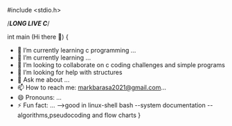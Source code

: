 #include <stdio.h>

/***LONG LIVE C***/

int main (Hi there 👋)
{

- 🔭 I’m currently learning c programming ...
- 🌱 I’m currently learning ...
- 👯 I’m looking to collaborate on c coding challenges and simple programs
- 🤔 I’m looking for help with structures
- 💬 Ask me about ...
- 📫 How to reach me: markbarasa2021@gmail.com...
- 😄 Pronouns: ...
- ⚡ Fun fact: ...
-->good in linux-shell bash
--system documentation
--algorithms,pseudocoding and flow charts
}
